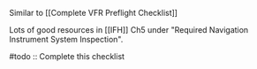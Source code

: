 Similar to [[Complete VFR Preflight Checklist]]

Lots of good resources in [[IFH]] Ch5 under "Required Navigation Instrument System Inspection".

#todo :: Complete this checklist